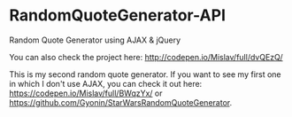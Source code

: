 # RandomQuoteGenerator-API

Random Quote Generator using AJAX &amp; jQuery

You can also check the project here: http://codepen.io/Mislav/full/dvQEzQ/

This is my second random quote generator. If you want to see my first one in which I don't use AJAX, you can check it out here: https://codepen.io/Mislav/full/BWqzYx/ or https://github.com/Gyonin/StarWarsRandomQuoteGenerator.
